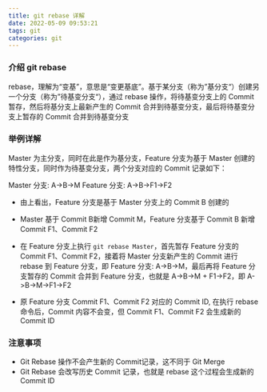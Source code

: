 ```yaml
---
title: git rebase 详解
date: 2022-05-09 09:53:21
tags: git
categories: git
---
```


### 介绍 git rebase

rebase，理解为“变基”，意思是“变更基底”。基于某分支（称为”基分支“）创建另一个分支（称为”待基变分支“），通过 rebase 操作，将待基变分支上的 Commit 暂存，然后将基分支上最新产生的 Commit
合并到待基变分支，最后将待基变分支上暂存的 Commit 合并到待基变分支

### 举例详解

Master 为主分支，同时在此是作为基分支，Feature 分支为基于 Master 创建的特性分支，同时作为待基变分支，两个分支对应的 Commit 记录如下：

Master 分支: A->B->M
Feature 分支: A->B->F1->F2

* 由上看出，Feature 分支是基于 Master 分支上的 Commit B 创建的

* Master 基于 Commit B新增 Commit M，Feature 分支基于 Commit B 新增 Commit F1、Commit F2

* 在 Feature 分支上执行 `git rebase Master`，首先暂存 Feature 分支的 Commit F1、Commit F2，接着将 Master 分支新产生的 Commit 进行 rebase 到 Feature
  分支，即 Feature 分支: A->B->M，最后再将 Feature 分支暂存的 Commit 合并到 Feature 分支，也就是 A->B->M + F1->F2，即 A->B->M->F1->F2

* 原 Feature 分支 Commit F1、Commit F2 对应的 Commit ID, 在执行 rebase 命令后，Commit 内容不会变，但 Commit F1、Commit F2 会生成新的 Commit ID

### 注意事项

* Git Rebase 操作不会产生新的 Commit记录，这不同于 Git Merge
* Git Rebase 会改写历史 Commit 记录，也就是 rebase 这个过程会生成新的 Commit ID

